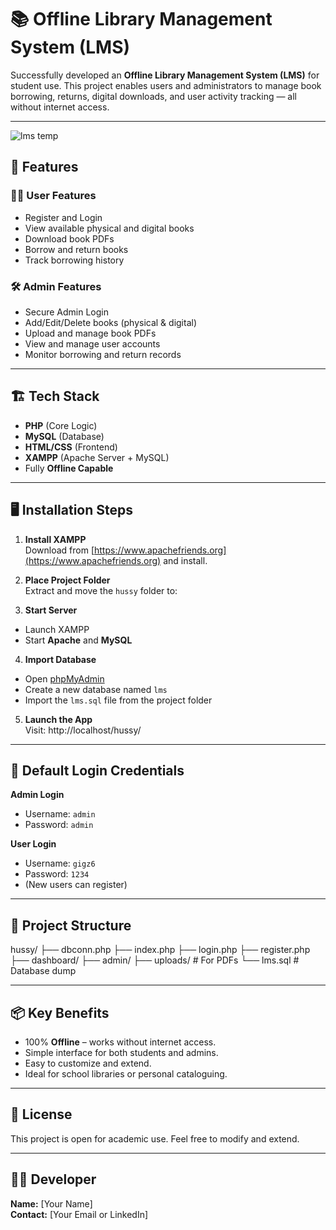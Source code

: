 # 📚 Offline Library Management System (LMS)

Successfully developed an **Offline Library Management System (LMS)** for student use. This project enables users and administrators to manage book borrowing, returns, digital downloads, and user activity tracking — all without internet access.

---
![lms temp](https://github.com/user-attachments/assets/9f282025-0c6c-429e-b4a0-2fe079444ee7)

## 🚀 Features

### 👨‍🎓 User Features
- Register and Login
- View available physical and digital books
- Download book PDFs
- Borrow and return books
- Track borrowing history

### 🛠️ Admin Features
- Secure Admin Login
- Add/Edit/Delete books (physical & digital)
- Upload and manage book PDFs
- View and manage user accounts
- Monitor borrowing and return records

---

## 🏗️ Tech Stack

- **PHP** (Core Logic)
- **MySQL** (Database)
- **HTML/CSS** (Frontend)
- **XAMPP** (Apache Server + MySQL)
- Fully **Offline Capable**

---

## 🖥️ Installation Steps

1. **Install XAMPP**  
   Download from [https://www.apachefriends.org](https://www.apachefriends.org) and install.

2. **Place Project Folder**  
   Extract and move the `hussy` folder to:


3. **Start Server**
- Launch XAMPP
- Start **Apache** and **MySQL**

4. **Import Database**
- Open [phpMyAdmin](http://localhost/phpmyadmin)
- Create a new database named `lms`
- Import the `lms.sql` file from the project folder

5. **Launch the App**  
Visit:  http://localhost/hussy/


---

## 🔐 Default Login Credentials

**Admin Login**  
- Username: `admin`  
- Password: `admin`

**User Login**  
- Username: `gigz6`  
- Password: `1234`  
- (New users can register)

---

## 📁 Project Structure

hussy/
├── dbconn.php
├── index.php
├── login.php
├── register.php
├── dashboard/
├── admin/
├── uploads/ # For PDFs
└── lms.sql # Database dump


---

## 📦 Key Benefits

- 100% **Offline** – works without internet access.
- Simple interface for both students and admins.
- Easy to customize and extend.
- Ideal for school libraries or personal cataloguing.

---

## 📃 License

This project is open for academic use. Feel free to modify and extend.

---

## 👨‍💻 Developer

**Name:** [Your Name]  
**Contact:** [Your Email or LinkedIn]  

